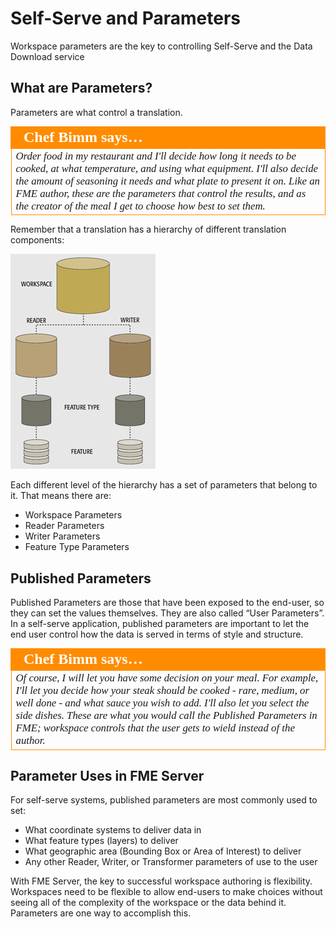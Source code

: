 # Self-Serve and Parameters

Workspace parameters are the key to controlling Self-Serve and the Data Download service

## What are Parameters? ##

Parameters are what control a translation.

<table style="border-spacing: 0px">
<tr>
<td style="vertical-align:middle;background-color:darkorange;border: 2px solid darkorange">
<i class="fa fa-quote-left fa-lg fa-pull-left fa-fw" style="color:white;padding-right: 12px;vertical-align:text-top"></i>
<span style="color:white;font-size:x-large;font-weight: bold;font-family:serif">Chef Bimm says…</span>
</td>
</tr>

<tr>
<td style="border: 1px solid darkorange">
<span style="font-family:serif; font-style:italic; font-size:larger">
Order food in my restaurant and I'll decide how long it needs to be cooked, at what temperature, and using what equipment. I'll also decide the amount of seasoning it needs and what plate to present it on. Like an FME author, these are the parameters that control the results, and as the creator of the meal I get to choose how best to set them. 
</span>
</td>
</tr>
</table>

Remember that a translation has a hierarchy of different translation components:

![](./Images/Img3.04.WorkspaceComponentHierarchy.png)

Each different level of the hierarchy has a set of parameters that belong to it. That means there are:

- Workspace Parameters
- Reader Parameters
- Writer Parameters
- Feature Type Parameters


## Published Parameters ##

Published Parameters are those that have been exposed to the end-user, so they can set the values themselves. They are also called “User Parameters”. In a self-serve application, published parameters are important to let the end user control how the data is served in terms of style and structure.

<table style="border-spacing: 0px">
<tr>
<td style="vertical-align:middle;background-color:darkorange;border: 2px solid darkorange">
<i class="fa fa-quote-left fa-lg fa-pull-left fa-fw" style="color:white;padding-right: 12px;vertical-align:text-top"></i>
<span style="color:white;font-size:x-large;font-weight: bold;font-family:serif">Chef Bimm says…</span>
</td>
</tr>

<tr>
<td style="border: 1px solid darkorange">
<span style="font-family:serif; font-style:italic; font-size:larger">
Of course, I will let you have some decision on your meal. For example, I'll let you decide how your steak should be cooked - rare, medium, or well done - and what sauce you wish to add. I'll also let you select the side dishes. These are what you would call the Published Parameters in FME; workspace controls that the user gets to wield instead of the author. 
</span>
</td>
</tr>
</table>


## Parameter Uses in FME Server ##

For self-serve systems, published parameters are most commonly used to set:

- What coordinate systems to deliver data in
- What feature types (layers) to deliver
- What geographic area (Bounding Box or Area of Interest) to deliver
- Any other Reader, Writer, or Transformer parameters of use to the user

With FME Server, the key to successful workspace authoring is flexibility. Workspaces need to be flexible to allow end-users to make choices without seeing all of the complexity of the workspace or the data behind it. Parameters are one way to accomplish this.